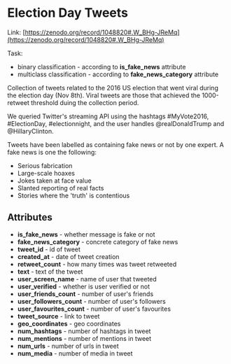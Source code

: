 # Election Day Tweets

Link: [https://zenodo.org/record/1048820#.W_BHg-JReMq](https://zenodo.org/record/1048820#.W_BHg-JReMq)

Task:
* binary classification - according to **is_fake_news** attribute
* multiclass classification - according to **fake_news_category** attribute

Collection of tweets related to the 2016 US election that went viral during the election day (Nov 8th). Viral tweets are those that achieved the 1000-retweet threshold duing the collection period.

We queried Twitter's streaming API using the hashtags #MyVote2016, #ElectionDay, #electionnight, and the user handles @realDonaldTrump and @HillaryClinton.

Tweets have been labelled as containing fake news or not by one expert. A fake news is one the following:

* Serious fabrication
* Large-scale hoaxes
* Jokes taken at face value
* Slanted reporting of real facts
* Stories where the 'truth' is contentious


## Attributes

* **is_fake_news** - whether message is fake or not
* **fake_news_category** - concrete category of fake news
* **tweet_id** - id of tweet
* **created_at** - date of tweet creation
* **retweet_count** - how many times was tweet retweeted
* **text** - text of the tweet
* **user_screen_name** - name of user that tweeted
* **user_verified** - whether is user verified or not
* **user_friends_count** - number of user's friends
* **user_followers_count** - number of user's followers
* **user_favourites_count** - number of user's favourites
* **tweet_source** - link to tweet
* **geo_coordinates** - geo coordinates
* **num_hashtags** - number of hashtags in tweet
* **num_mentions** - number of mentions in tweet
* **num_urls** - number of urls in tweet
* **num_media** - number of media in tweet
